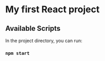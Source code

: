 # My first React project

## Available Scripts

In the project directory, you can run:

### `npm start`
